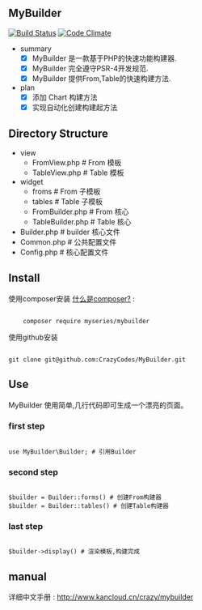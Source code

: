 ## MyBuilder
[![Build Status](https://travis-ci.org/CrazyCodes/MyBuilder.svg?branch=master)](https://travis-ci.org/CrazyCodes/MyBuilder)
[![Code Climate](https://codeclimate.com/github/CrazyCodes/MyBuilder/badges/gpa.svg)](https://codeclimate.com/github/CrazyCodes/MyBuilder) 
- summary
    - [x] MyBuilder 是一款基于PHP的快速功能构建器.
    - [x] MyBuilder 完全遵守PSR-4开发规范.
    - [x] MyBuilder 提供From,Table的快速构建方法.
- plan
    - [x] 添加 Chart 构建方法
    - [x] 实现自动化创建构建起方法
    
## Directory Structure
- view 
    - FromView.php # From 模板
    - TableView.php # Table 模板
- widget
    - froms # From 子模板
    - tables # Table 子模板
    - FromBuilder.php # From 核心
    - TableBuilder.php # Table 核心
- Builder.php # builder 核心文件
- Common.php  # 公共配置文件
- Config.php  # 核心配置文件 

## Install

使用composer安装 <a href="https://getcomposer.org/">什么是composer?</a> :

<code>
    composer require myseries/mybuilder
</code>

使用github安装 

<code>
git clone git@github.com:CrazyCodes/MyBuilder.git
</code>

## Use
MyBuilder 使用简单,几行代码即可生成一个漂亮的页面。

### first step
<code>
use MyBuilder\Builder; # 引用Builder
</code>

### second step
<code>
$builder = Builder::forms() # 创建From构建器
$builder = Builder::tables() # 创建Table构建器
</code>

### last step
<code>
$builder->display() # 渲染模板,构建完成
</code>

## manual
详细中文手册 : http://www.kancloud.cn/crazy/mybuilder
